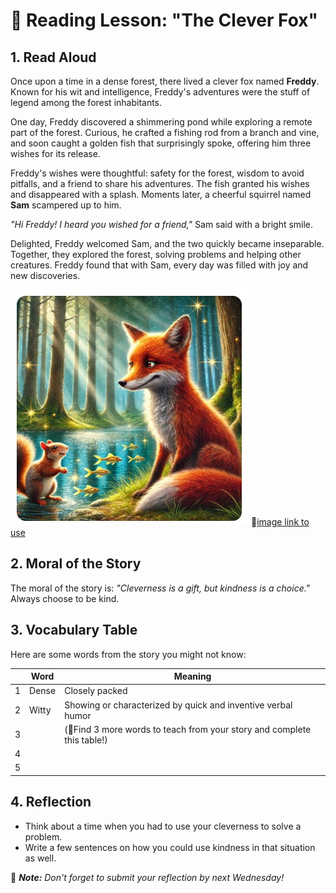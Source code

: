 # 🦊 Reading Lesson: "The Clever Fox"

## 1. Read Aloud
Once upon a time in a dense forest, there lived a clever fox named **Freddy**. Known for his wit and intelligence, Freddy's adventures were the stuff of legend among the forest inhabitants.

One day, Freddy discovered a shimmering pond while exploring a remote part of the forest. Curious, he crafted a fishing rod from a branch and vine, and soon caught a golden fish that surprisingly spoke, offering him three wishes for its release.

Freddy's wishes were thoughtful: safety for the forest, wisdom to avoid pitfalls, and a friend to share his adventures. The fish granted his wishes and disappeared with a splash. Moments later, a cheerful squirrel named **Sam** scampered up to him.

_"Hi Freddy! I heard you wished for a friend,"_ Sam said with a bright smile.

Delighted, Freddy welcomed Sam, and the two quickly became inseparable. Together, they explored the forest, solving problems and helping other creatures. Freddy found that with Sam, every day was filled with joy and new discoveries.

![Image of a Fox](https://github.com/MK316/Coding4ET/raw/main/images/fox.jpg)
📌[image link to use](https://github.com/MK316/Coding4ET/raw/main/images/fox.jpg)

## 2. Moral of the Story
The moral of the story is: _"Cleverness is a gift, but kindness is a choice."_ Always choose to be kind.

## 3. Vocabulary Table
Here are some words from the story you might not know:

|| Word       | Meaning        |
|---|------------|----------------|
|1| Dense      | Closely packed |
|2| Witty      | Showing or characterized by quick and inventive verbal humor |
|3||(📌Find 3 more words to teach from your story and complete this table!)|
|4|||
|5|||

## 4. Reflection
- Think about a time when you had to use your cleverness to solve a problem.
- Write a few sentences on how you could use kindness in that situation as well.

📌 _**Note:** Don't forget to submit your reflection by next Wednesday!_

